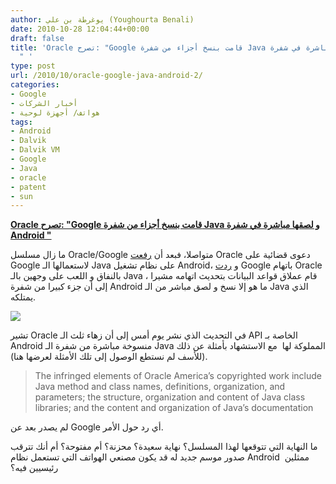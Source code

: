 ```yaml
---
author: يوغرطة بن علي (Youghourta Benali)
date: 2010-10-28 12:04:44+00:00
draft: false
title: 'Oracle تصرح: "Google قامت بنسخ أجزاء من شفرة Java و لصقها مباشرة في شفرة Android
  " '
type: post
url: /2010/10/oracle-google-java-android-2/
categories:
- Google
- أخبار الشركات
- هواتف/ أجهزة لوحية
tags:
- Android
- Dalvik
- Dalvik VM
- Google
- Java
- oracle
- patent
- sun
---
```


**[Oracle تصرح: "Google قامت بنسخ أجزاء من شفرة Java و لصقها مباشرة في شفرة Android "](https://www.it-scoop.com/2010/10/oracle-google-java-android-2/)**




ما زال مسلسل Oracle/Google متواصلا، فبعد أن [رفعت](https://www.it-scoop.com/2010/08/oracle-google-java-android/) Oracle دعوى قضائية على Google لاستعمالها الـ Java على نظام تشغيل Android، و [ردت](https://www.it-scoop.com/2010/10/google-points-out-that-oracle-asked-sun-to-open-source-the-java-tech-it-s-now-suing-google-over/) Google باتهام Oracle بالنفاق و اللعب على وجهين بالـ Java ، قام عملاق قواعد البيانات بتحديث اتهامه مشيرا إلى أن جزء كبيرا من شفرة Android ما هو إلا نسخ و لصق مباشر من الـ Java الذي يمتلكه.




[![](https://www.it-scoop.com/wp-content/uploads/2010/08/android-oracle-google.jpg )
](https://www.it-scoop.com/2010/10/oracle-google-java-android-2/)




تشير Oracle في التحديث الذي نشر يوم أمس إلى أن زهاء ثلث الـ API الخاصة بـ Android منسوخة مباشرة من شفرة الـ Java المملوكة لها  مع الاستشهاد بأمثلة عن ذلك (للأسف لم نستطع الوصول إلى تلك الأمثلة لعرضها هنا).





<blockquote>The infringed elements of Oracle America’s copyrighted work include Java method and class names, definitions, organization, and parameters; the structure, organization and content of Java class libraries; and the content and organization of Java’s documentation</blockquote>


لم يصدر بعد عن Google أي رد حول الأمر.

ما النهاية التي تتوقعها لهذا المسلسل؟ نهاية سعيدة؟ محزنة؟ أم مفتوحة؟ أم أنك تترقب صدور موسم جديد له قد يكون مصنعي الهواتف التي تستعمل نظام Android  ممثلين رئيسيين فيه؟
